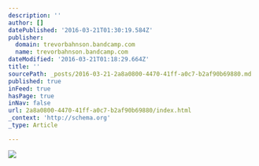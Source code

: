 ```yaml
---
description: ''
author: []
datePublished: '2016-03-21T01:30:19.584Z'
publisher:
  domain: trevorbahnson.bandcamp.com
  name: trevorbahnson.bandcamp.com
dateModified: '2016-03-21T01:18:29.664Z'
title: ''
sourcePath: _posts/2016-03-21-2a8a0800-4470-41ff-a0c7-b2af90b69880.md
published: true
inFeed: true
hasPage: true
inNav: false
url: 2a8a0800-4470-41ff-a0c7-b2af90b69880/index.html
_context: 'http://schema.org'
_type: Article

---
```

![](http://f1.bcbits.com/img/0005162327_100.png)
